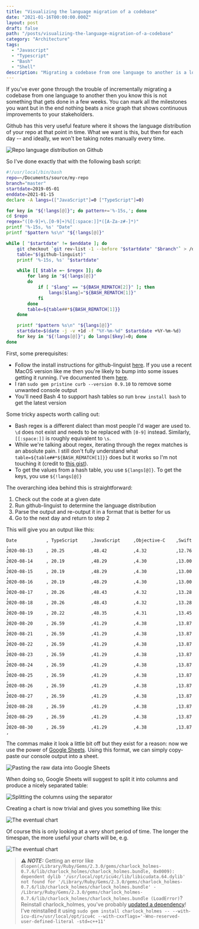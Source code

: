 ```yaml
---
title: "Visualizing the language migration of a codebase"
date: "2021-01-16T00:00:00.000Z"
layout: post
draft: false
path: "/posts/visualizing-the-language-migration-of-a-codebase"
category: "Architecture"
tags:
  - "Javascript"
  - "Typescript"
  - "Bash"
  - "Shell"
description: "Migrating a codebase from one language to another is a long journey. Using a simple shell script you can create a quick and useful visual."
---
```


If you've ever gone through the trouble of incrementally migrating a codebase from one language to another then you know this is not something that gets done in a few weeks. You can mark all the milestones you want but in the end nothing beats a nice graph that shows continuous improvements to your stakeholders.

Github has this very useful feature where it shows the language distribution of your repo at that point in time. What we want is this, but then for each day -- and ideally, we won't be taking notes manually every time.

![Repo language distribution on Github](./github.PNG)

So I've done exactly that with the following bash script:

```bash
#!/usr/local/bin/bash
repo=~/Documents/source/my-repo
branch="master"
startdate=2019-05-01
enddate=2021-01-15
declare -A langs=(["JavaScript"]=0 ["TypeScript"]=0)

for key in "${!langs[@]}"; do pattern+='%-15s,'; done
cd $repo
regex="([0-9]+\.[0-9]+)%[[:space:]]*([A-Za-z#-]*)"
printf '%-15s, %s' "Date"
printf "$pattern %s\n" "${!langs[@]}"

while [ "$startdate" != $enddate ]; do
    git checkout `git rev-list -1 --before "$startdate" "$branch"` > /dev/null 2>&1
    table="$(github-linguist)"
    printf '%-15s, %s' "$startdate"

    while [[ $table =~ $regex ]]; do
        for lang in "${!langs[@]}"
        do
            if [ "$lang" == "${BASH_REMATCH[2]}" ]; then
                langs[$lang]="${BASH_REMATCH[1]}"
            fi
        done
        table=${table##*${BASH_REMATCH[1]}}
    done

    printf "$pattern %s\n" "${langs[@]}"
    startdate=$(date -j -v +1d -f "%Y-%m-%d" $startdate +%Y-%m-%d)
    for key in "${!langs[@]}"; do langs[$key]=0; done
done
```

First, some prerequisites:
* Follow the install instructions for github-linguist [here](https://github.com/github/linguist). If you use a recent MacOS version like me then you're likely to bump into some issues getting it running. I've documented them [here](https://github.com/github/linguist/issues/5147#issuecomment-761017609).
* I ran `sudo gem pristine curb --version 0.9.10` to remove some unwanted console output
* You'll need Bash 4 to support hash tables so run `brew install bash` to get the latest version

Some tricky aspects worth calling out: 
* Bash regex is a different dialect than most people I'd wager are used to. `\d` does not exist and needs to be replaced with `[0-9]` instead. Similarly, `[[:space:]]` is roughly equivalent to `\s`.
* While we're talking about regex, iterating through the regex matches is an absolute pain. I still don't fully understand what `table=${table##*${BASH_REMATCH[1]}}` does but it works so I'm not touching it (credit to [this gist](https://gist.github.com/PandaEox/5215e33dca9c14076eff)).
* To get the values from a hash table, you use `${langs[@]}`. To get the keys, you use `${!langs[@]}`

The overarching idea behind this is straightforward:

1. Check out the code at a given date
2. Run github-linguist to determine the language distribution
3. Parse the output and re-output it in a format that is better for us
4. Go to the next day and return to step 2

This will give you an output like this:

```
Date           , TypeScript     ,JavaScript     ,Objective-C    ,Swift          , 
2020-08-13     , 20.25          ,48.42          ,4.32           ,12.76          , 
2020-08-14     , 20.19          ,48.29          ,4.30           ,13.00          , 
2020-08-15     , 20.19          ,48.29          ,4.30           ,13.00          , 
2020-08-16     , 20.19          ,48.29          ,4.30           ,13.00          , 
2020-08-17     , 20.26          ,48.43          ,4.32           ,13.28          , 
2020-08-18     , 20.26          ,48.43          ,4.32           ,13.28          , 
2020-08-19     , 20.22          ,48.35          ,4.31           ,13.45          , 
2020-08-20     , 26.59          ,41.29          ,4.38           ,13.87          , 
2020-08-21     , 26.59          ,41.29          ,4.38           ,13.87          , 
2020-08-22     , 26.59          ,41.29          ,4.38           ,13.87          , 
2020-08-23     , 26.59          ,41.29          ,4.38           ,13.87          , 
2020-08-24     , 26.59          ,41.29          ,4.38           ,13.87          , 
2020-08-25     , 26.59          ,41.29          ,4.38           ,13.87          , 
2020-08-26     , 26.59          ,41.29          ,4.38           ,13.87          , 
2020-08-27     , 26.59          ,41.29          ,4.38           ,13.87          , 
2020-08-28     , 26.59          ,41.29          ,4.38           ,13.87          , 
2020-08-29     , 26.59          ,41.29          ,4.38           ,13.87          , 
2020-08-30     , 26.59          ,41.29          ,4.38           ,13.87          , 
```

The commas make it look a little bit off but they exist for a reason: now we use the power of [Google Sheets](https://support.google.com/a/users/answer/9308645?hl=en). Using this format, we can simply copy-paste our console output into a sheet. 

![Pasting the raw data into Google Sheets](./pasting.png)

When doing so, Google Sheets will suggest to split it into columns and produce a nicely separated table:

![Splitting the columns using the separator](./splitting.png)

Creating a chart is now trivial and gives you something like this:

![The eventual chart](./viewing.png)

Of course this is only looking at a very short period of time. The longer the timespan, the more useful your charts will be, e.g.

![The eventual chart](./bigchart.PNG)

> **⚠️ _NOTE:_**  Getting an error like `dlopen(/Library/Ruby/Gems/2.3.0/gems/charlock_holmes-0.7.6/lib/charlock_holmes/charlock_holmes.bundle, 0x0009): dependent dylib '/usr/local/opt/icu4c/lib/libicudata.64.dylib' not found for '/Library/Ruby/Gems/2.3.0/gems/charlock_holmes-0.7.6/lib/charlock_holmes/charlock_holmes.bundle' - /Library/Ruby/Gems/2.3.0/gems/charlock_holmes-0.7.6/lib/charlock_holmes/charlock_holmes.bundle (LoadError)`?  
Reinstall charlock_holmes, you've probably [updated a dependency](https://github.com/github/linguist/issues/4879#issuecomment-640455585)! I've reinstalled it using `sudo gem install charlock_holmes -- --with-icu-dir=/usr/local/opt/icu4c --with-cxxflags='-Wno-reserved-user-defined-literal -std=c++11'`